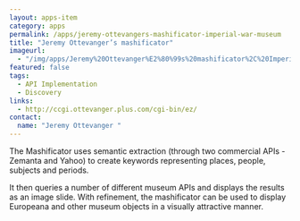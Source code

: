 ```yaml
---
layout: apps-item
category: apps
permalink: /apps/jeremy-ottevangers-mashificator-imperial-war-museum
title: "Jeremy Ottevanger’s mashificator"
imageurl:
  - "/img/apps/Jeremy%20Ottevanger%E2%80%99s%20mashificator%2C%20Imperial%20War%20Museum/Jeremy%20Ottevanger%E2%80%99s%20mashificator%2C%20Imperial%20War%20Museum.jpg"
featured: false
tags:
  - API Implementation
  - Discovery
links:
  - http://ccgi.ottevanger.plus.com/cgi-bin/ez/
contact: 
  name: "Jeremy Ottevanger "
---
```


The Mashificator uses semantic extraction (through two commercial APIs - Zemanta and Yahoo) to create keywords representing places, people, subjects and periods. 

It then queries a number of different museum APIs and displays the results as an image slide. With refinement, the mashificator can be used to display Europeana and other museum objects in a visually attractive manner.
